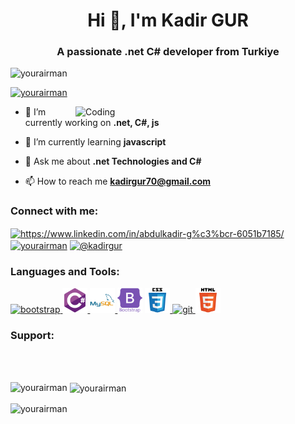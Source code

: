 <h1 align="center">Hi 👋, I'm Kadir GUR</h1>
<h3 align="center">A passionate .net C# developer from Turkiye</h3>


<p align="left"> <img src="https://komarev.com/ghpvc/?username=yourairman&label=Profile%20views&color=0e75b6&style=flat" alt="yourairman" /> </p>

<p align="left"> <a href="https://github.com/ryo-ma/github-profile-trophy"><img src="https://github-profile-trophy.vercel.app/?username=yourairman" alt="yourairman" /></a> </p>
<img align="right" alt="Coding" width="400" src="https://i.pinimg.com/originals/e1/f3/41/e1f3413bf5036045713341394f617225.gif">

- 🔭 I’m currently working on **.net, C#, js**

- 🌱 I’m currently learning **javascript**

- 💬 Ask me about **.net Technologies and C#**

- 📫 How to reach me **kadirgur70@gmail.com**

<h3 align="left">Connect with me: </h3>
<p align="left">
<a href="https://linkedin.com/in/https://www.linkedin.com/in/abdulkadir-g%c3%bcr-6051b7185/" target="blank"><img align="center" src="https://raw.githubusercontent.com/rahuldkjain/github-profile-readme-generator/master/src/images/icons/Social/linked-in-alt.svg" alt="https://www.linkedin.com/in/abdulkadir-g%c3%bcr-6051b7185/" height="30" width="40" /></a>
<a href="https://instagram.com/yourairman" target="blank"><img align="center" src="https://raw.githubusercontent.com/rahuldkjain/github-profile-readme-generator/master/src/images/icons/Social/instagram.svg" alt="yourairman" height="30" width="40" /></a>
<a href="https://medium.com/@kadirgur" target="blank"><img align="center" src="https://raw.githubusercontent.com/rahuldkjain/github-profile-readme-generator/master/src/images/icons/Social/medium.svg" alt="@kadirgur" height="30" width="40" /></a>
</p>

<h3 align="left">Languages and Tools:</h3>
<p align="left"> <a href="https://docs.microsoft.com/en-us/aspnet/core/introduction-to-aspnet-core?ranMID=46131&ranEAID=a1LgFw09t88&ranSiteID=a1LgFw09t88-PW6vFsNi9HyKcYiG4mPQSA&epi=a1LgFw09t88-PW6vFsNi9HyKcYiG4mPQSA&irgwc=1&OCID=AID2200057_aff_7806_1243925&tduid=(ir__j9qgct1abckf6xadh9z3xetn222xveikdxgn3sp000)(7806)(1243925)(a1LgFw09t88-PW6vFsNi9HyKcYiG4mPQSA)()&irclickid=_j9qgct1abckf6xadh9z3xetn222xveikdxgn3sp000&view=aspnetcore-6.0" target="_blank" rel="noreferrer"> <img src="https://upload.wikimedia.org/wikipedia/commons/thumb/e/ee/.NET_Core_Logo.svg/512px-.NET_Core_Logo.svg.png" alt="bootstrap" width="40" height="40"/> </a>                                    <a href="https://getbootstrap.com" target="_blank" rel="noreferrer">   <a href="https://www.w3schools.com/cs/" target="_blank" rel="noreferrer"> <img src="https://raw.githubusercontent.com/devicons/devicon/master/icons/csharp/csharp-original.svg" alt="csharp" width="40" height="40"/> </a>           <a href="https://www.mysql.com/" target="_blank" rel="noreferrer"> <img src="https://raw.githubusercontent.com/devicons/devicon/master/icons/mysql/mysql-original-wordmark.svg" alt="mysql" width="40" height="40"/> </a>                  <img src="https://raw.githubusercontent.com/devicons/devicon/master/icons/bootstrap/bootstrap-plain-wordmark.svg" alt="bootstrap" width="40" height="40"/> </a> <a href="https://www.w3schools.com/css/" target="_blank" rel="noreferrer"> <img src="https://raw.githubusercontent.com/devicons/devicon/master/icons/css3/css3-original-wordmark.svg" alt="css3" width="40" height="40"/> </a> <a href="https://git-scm.com/" target="_blank" rel="noreferrer"> <img src="https://www.vectorlogo.zone/logos/git-scm/git-scm-icon.svg" alt="git" width="40" height="40"/> </a> <a href="https://www.w3.org/html/" target="_blank" rel="noreferrer"> <img src="https://raw.githubusercontent.com/devicons/devicon/master/icons/html5/html5-original-wordmark.svg" alt="html5" width="40" height="40"/> </a>  </p>

<h3 align="left">Support:</h3>
<br><br>

<p><img align="left" src="https://github-readme-stats.vercel.app/api/top-langs?username=yourairman&show_icons=true&locale=en&layout=compact" alt="yourairman" /></p>

<p>&nbsp;<img align="center" src="https://github-readme-stats.vercel.app/api?username=yourairman&show_icons=true&locale=en" alt="yourairman" /></p>

<p><img align="center" src="https://github-readme-streak-stats.herokuapp.com/?user=yourairman&" alt="yourairman" /></p>
